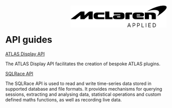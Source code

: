 <img src="/images/malogo.png" width="300" align="right" /><br><br><br>

# API guides

[ATLAS Display API](https://mat-docs.github.io/Atlas.DisplayAPI.Documentation/)

The ATLAS Display API facilitates the creation of bespoke ATLAS plugins.

[SQLRace API](https://mat-docs.github.io/Atlas.SQLRaceAPI.Documentation/)

The SQLRace API is used to read and write time-series data stored in supported database and file formats. It provides mechanisms for querying sessions, extracting and analysing data, statistical operations and custom defined maths functions, as well as recording live data.
